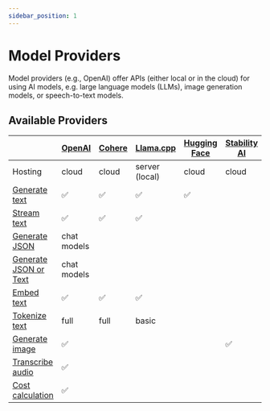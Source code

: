 ```yaml
---
sidebar_position: 1
---
```


# Model Providers

Model providers (e.g., OpenAI) offer APIs (either local or in the cloud) for using AI models, e.g. large language models (LLMs), image generation models, or speech-to-text models.

## Available Providers

|                                                                | [OpenAI](/integration/model-provider/openai) | [Cohere](/integration/model-provider/cohere) | [Llama.cpp](/integration/model-provider/llamacpp) | [Hugging Face](/integration/model-provider/huggingface) | [Stability AI](/integration/model-provider/stability) | [Automatic1111](/integration/model-provider/automatic1111) |
| -------------------------------------------------------------- | -------------------------------------------- | -------------------------------------------- | ------------------------------------------------- | ------------------------------------------------------- | ----------------------------------------------------- | ---------------------------------------------------------- |
| Hosting                                                        | cloud                                        | cloud                                        | server (local)                                    | cloud                                                   | cloud                                                 | server (local)                                             |
| [Generate text](/guide/function/generate-text)                 | ✅                                           | ✅                                           | ✅                                                | ✅                                                      |                                                       |                                                            |
| [Stream text](/guide/function/generate-text)                   | ✅                                           | ✅                                           | ✅                                                |                                                         |                                                       |                                                            |
| [Generate JSON](/guide/function/generate-json)                 | chat models                                  |                                              |                                                   |                                                         |                                                       |                                                            |
| [Generate JSON or Text](/guide/function/generate-json-or-text) | chat models                                  |                                              |                                                   |                                                         |                                                       |                                                            |
| [Embed text](/guide/function/embed-text)                       | ✅                                           | ✅                                           | ✅                                                |                                                         |                                                       |                                                            |
| [Tokenize text](/guide/function/tokenize-text)                 | full                                         | full                                         | basic                                             |                                                         |                                                       |                                                            |
| [Generate image](/guide/function/generate-image)               | ✅                                           |                                              |                                                   |                                                         | ✅                                                    | ✅                                                         |
| [Transcribe audio](/guide/function/transcribe-audio)           | ✅                                           |                                              |                                                   |                                                         |                                                       |                                                            |
| [Cost calculation](/guide/run/cost-calculation)                | ✅                                           |                                              |                                                   |                                                         |                                                       |                                                            |
